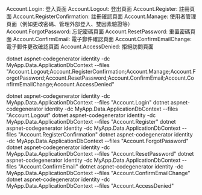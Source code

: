 Account.Login: 登入頁面
Account.Logout: 登出頁面
Account.Register: 註冊頁面
Account.RegisterConfirmation: 註冊確認頁面
Account.Manage: 使用者管理頁面（例如更改密碼、管理外部登入、雙因素驗證等）
Account.ForgotPassword: 忘記密碼頁面
Account.ResetPassword: 重置密碼頁面
Account.ConfirmEmail: 電子郵件確認頁面
Account.ConfirmEmailChange: 電子郵件更改確認頁面
Account.AccessDenied: 拒絕訪問頁面

dotnet aspnet-codegenerator identity -dc MyApp.Data.ApplicationDbContext --files "Account.Logout;Account.RegisterConfirmation;Account.Manage;Account.ForgotPassword;Account.ResetPassword;Account.ConfirmEmail;Account.ConfirmEmailChange;Account.AccessDenied"

dotnet aspnet-codegenerator identity -dc MyApp.Data.ApplicationDbContext --files "Account.Login"
dotnet aspnet-codegenerator identity -dc MyApp.Data.ApplicationDbContext --files "Account.Logout"
dotnet aspnet-codegenerator identity -dc MyApp.Data.ApplicationDbContext --files "Account.Register"
dotnet aspnet-codegenerator identity -dc MyApp.Data.ApplicationDbContext --files "Account.RegisterConfirmation"
dotnet aspnet-codegenerator identity -dc MyApp.Data.ApplicationDbContext --files "Account.ForgotPassword"
dotnet aspnet-codegenerator identity -dc MyApp.Data.ApplicationDbContext --files "Account.ResetPassword"
dotnet aspnet-codegenerator identity -dc MyApp.Data.ApplicationDbContext --files "Account.ConfirmEmail"
dotnet aspnet-codegenerator identity -dc MyApp.Data.ApplicationDbContext --files "Account.ConfirmEmailChange"
dotnet aspnet-codegenerator identity -dc MyApp.Data.ApplicationDbContext --files "Account.AccessDenied"
